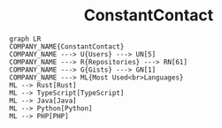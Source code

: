 <h1 align="center">ConstantContact</h1>

```mermaid
graph LR
COMPANY_NAME{ConstantContact}
COMPANY_NAME ---> U{Users} ---> UN[5]
COMPANY_NAME ---> R{Repositories} ---> RN[61]
COMPANY_NAME ---> G{Gists} ---> GN[1]
COMPANY_NAME ---> ML{Most Used<br>Languages}
ML --> Rust[Rust]
ML --> TypeScript[TypeScript]
ML --> Java[Java]
ML --> Python[Python]
ML --> PHP[PHP]
```
